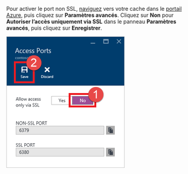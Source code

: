 Pour activer le port non SSL, [naviguez](../articles/redis-cache/cache-configure.md#configure-redis-cache-settings) vers votre cache dans le [portail Azure](https://portal.azure.com), puis cliquez sur **Paramètres avancés**. Cliquez sur **Non** pour **Autoriser l’accès uniquement via SSL** dans le panneau **Paramètres avancés**, puis cliquez sur **Enregistrer**.

![Paramètres du cache Redis](media/redis-cache-non-ssl-port/redis-cache-non-ssl-port.png)

